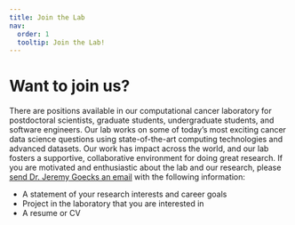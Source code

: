 ```yaml
---
title: Join the Lab
nav:
  order: 1
  tooltip: Join the Lab!
---
```


# Want to join us?

There are positions available in our computational cancer laboratory for postdoctoral scientists, graduate students, undergraduate students, and software engineers. Our lab works on some of today’s most exciting cancer data science questions using state-of-the-art computing technologies and advanced datasets. Our work has impact across the world, and our lab fosters a supportive, collaborative environment for doing great research. If you are motivated and enthusiastic about the lab and our research, please [send Dr. Jeremy Goecks an email](mailto:jeremy.goecks@moffitt.org) with the following information:
- A statement of your research interests and career goals
- Project in the laboratory that you are interested in
- A resume or CV

